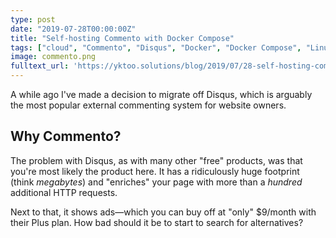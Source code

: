 ```yaml
---
type: post
date: "2019-07-28T00:00:00Z"
title: "Self-hosting Commento with Docker Compose"
tags: ["cloud", "Commento", "Disqus", "Docker", "Docker Compose", "Linux", "software", "software development"]
image: commento.png
fulltext_url: 'https://yktoo.solutions/blog/2019/07/28-self-hosting-commento-with-docker-compose/'
---
```


A while ago I've made a decision to migrate off Disqus, which is arguably the most popular external commenting system for website owners.

## Why Commento?

The problem with Disqus, as with many other "free" products, was that you're most likely the product here. It has a ridiculously huge footprint (think *megabytes*) and "enriches" your page with more than a *hundred* additional HTTP requests.

Next to that, it shows ads—which you can buy off at "only" $9/month with their Plus plan. How bad should it be to start to search for alternatives?
